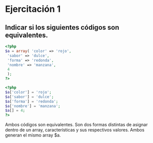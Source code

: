 # Ejercitación 1

## Indicar si los siguientes códigos son equivalentes.
```php
<?php
$a = array( 'color' => 'rojo',
 'sabor' => 'dulce',
 'forma' => 'redonda',
 'nombre' => 'manzana',
 4 
 );
?> 
```
```php
<?php
$a['color'] = 'rojo';
$a['sabor'] = 'dulce';
$a['forma'] = 'redonda';
$a['nombre'] = 'manzana';
$a[] = 4;
?>
```

Ambos códigos son equivalentes. Son dos formas distintas de asignar dentro de un array, características y sus respectivos valores. Ambos generan el mismo array $a.